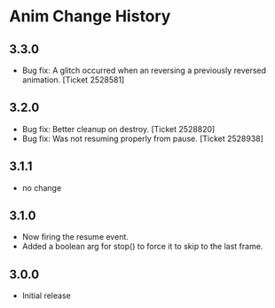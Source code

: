 Anim Change History
======================

3.3.0
-----

  * Bug fix: A glitch occurred when an reversing a previously reversed
    animation. [Ticket 2528581]

3.2.0
-----

  * Bug fix: Better cleanup on destroy. [Ticket 2528820]
  * Bug fix: Was not resuming properly from pause. [Ticket 2528938]

3.1.1
-----
  * no change

3.1.0
-----
  * Now firing the resume event.
  * Added a boolean arg for stop() to force it to skip to the last frame.

3.0.0
-----
  * Initial release 
